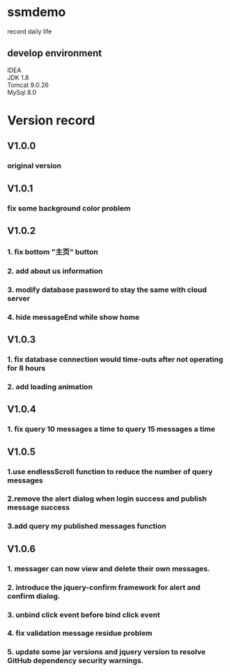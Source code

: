 # ssmdemo
record daily life

## develop environment
IDEA<br/>
JDK 1.8<br/>
Tomcat 9.0.26<br/>
MySql 8.0<br/>

# Version record
## V1.0.0

### original version

## V1.0.1
### fix some background color problem

## V1.0.2

### 1. fix bottom "主页" button
### 2. add about us information
### 3. modify database password to stay the same with cloud server
### 4. hide messageEnd while show home


## V1.0.3

### 1. fix database connection would time-outs after not operating for 8 hours
### 2. add loading animation


## V1.0.4

### 1. fix query 10 messages a time to query 15 messages a time


## V1.0.5

### 1.use endlessScroll function to reduce the number of query messages
### 2.remove the alert dialog when login success and publish message success
### 3.add query my published messages function


## V1.0.6

### 1. messager can now view and delete their own messages.
### 2. introduce the jquery-confirm framework for alert and confirm dialog.
### 3. unbind click event before bind click event
### 4. fix validation message residue problem
### 5. update some jar versions and jquery version to resolve GitHub dependency security warnings.
